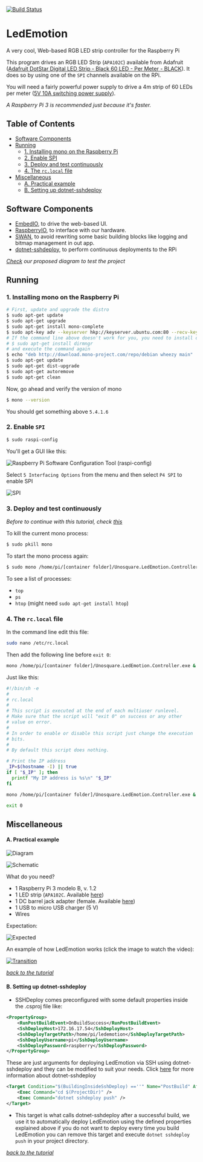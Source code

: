[![Build Status](https://travis-ci.org/unosquare/ledemotion.svg?branch=LedEmotion-UI)](https://travis-ci.org/unosquare/ledemotion)

# LedEmotion

A very cool, Web-based RGB LED strip controller for the Raspberry Pi

This program drives an RGB LED Strip (```APA102C```) available from Adafruit ([Adafruit DotStar Digital LED Strip - Black 60 LED - Per Meter - BLACK](https://www.adafruit.com/products/2239)). It does so by using one of the ```SPI``` channels available on the RPi.

You will need a fairly powerful power supply to drive a 4m strip of 60 LEDs per meter ([5V 10A switching power supply](https://www.adafruit.com/product/658)).

*A Raspberry Pi 3 is recommended just because it's faster.*

## Table of Contents

- [Software Components](#software-components)
- [Running](#running)
  - [1. Installing mono on the Raspberry Pi](#1-installing-mono-on-the-raspberry-pi)
  - [2. Enable SPI](#2-enable-spi)
  - [3. Deploy and test continuously](#3-deploy-and-test-continuously)
  - [4. The ```rc.local``` file](#4-the-rclocal-file)
- [Miscellaneous](#miscellaneous)
  - [A. Practical example](#a-practical-example)
  - [B. Setting up dotnet-sshdeploy](#b-setting-up-dotnet-sshdeploy)

## Software Components
 - [EmbedIO](https://github.com/unosquare/embedio), to drive the web-based UI.
 - [RaspberryIO](https://github.com/unosquare/raspberryio), to interface with our hardware.
 - [SWAN](https://github.com/unosquare/swan), to avoid rewriting some basic building blocks like logging and bitmap management in out app.
 - [dotnet-sshdeploy](https://github.com/unosquare/sshdeploy), to perform continuous deployments to the RPi

*[Check](#a-practical-example) our proposed diagram to test the project*

## Running

### 1. Installing mono on the Raspberry Pi

```bash
# First, update and upgrade the distro
$ sudo apt-get update
$ sudo apt-get upgrade
$ sudo apt-get install mono-complete
$ sudo apt-key adv --keyserver hkp://keyserver.ubuntu.com:80 --recv-keys 3FA7E0328081BFF6A14DA29AA6A19B38D3D831EF
# If the command line above doesn't work for you, you need to install dirmngr:
# $ sudo apt-get install dirmngr
# and execute the command again
$ echo "deb http://download.mono-project.com/repo/debian wheezy main" | sudo tee /etc/apt/sources.list.d/mono-xamarin.list
$ sudo apt-get update
$ sudo apt-get dist-upgrade
$ sudo apt-get autoremove
$ sudo apt-get clean 
```

Now, go ahead and verify the version of mono

```bash
$ mono --version
```

You should get something above ```5.4.1.6```

### 2. Enable ```SPI```

```bash
$ sudo raspi-config
```

You'll get a GUI like this:

![Raspberry Pi Software Configuration Tool (raspi-config)](https://i.imgur.com/V4uQMYH.png)

Select  ```5 Interfacing Options``` from the menu and then select ```P4 SPI``` to enable SPI

![SPI](https://i.imgur.com/pU2ghgw.png)

### 3. Deploy and test continuously

*Before to continue with this tutorial, check [this](#b-setting-up-dotnet-sshdeploy)*


To kill the current mono process: 

```bash
$ sudo pkill mono
```

To start the mono process again:

```bash
$ sudo mono /home/pi/[container folder]/Unosquare.LedEmotion.Controller.exe
```

To see a list of processes:

* ```top```
* ```ps```
* ```htop``` (might need ```sudo apt-get install htop```)

### 4. The ```rc.local``` file

In the command line edit this file:

```bash
sudo nano /etc/rc.local
```

Then add the following line before ```exit 0```:
```bash
mono /home/pi/[container folder]/Unosquare.LedEmotion.Controller.exe &
```

 Just like this:

```bash
#!/bin/sh -e
#
# rc.local
#
# This script is executed at the end of each multiuser runlevel.
# Make sure that the script will "exit 0" on success or any other
# value on error.
#
# In order to enable or disable this script just change the execution
# bits.
#
# By default this script does nothing.

# Print the IP address
_IP=$(hostname -I) || true
if [ "$_IP" ]; then
  printf "My IP address is %s\n" "$_IP"
fi

mono /home/pi/[container folder]/Unosquare.LedEmotion.Controller.exe &

exit 0
```

## Miscellaneous

#### A. Practical example

![Diagram](https://i.imgur.com/Ujqq0MG.png)

![Schematic](https://i.imgur.com/bdKtaCB.png)

What do you need?

* 1 Raspberry Pi 3 modelo B, v. 1.2
* 1 LED strip (```APA102C```. Available [here](https://www.adafruit.com/product/2239))
* 1 DC barrel jack adapter (female. Available [here](https://www.sparkfun.com/products/10288))
* 1 USB to micro USB charger (5 V)
* Wires

Expectation:

![Expected](https://i.imgur.com/t1BpE5m.jpg)

An example of how LedEmotion works (click the image to watch the video):

[![Transition](https://i.imgur.com/VjiAale.png)](https://www.youtube.com/watch?v=l7H0Oo2xMLU)

*[back to the tutorial](#running)*

#### B. Setting up dotnet-sshdeploy

* SSHDeploy comes preconfigured with some default properties inside the .csproj file like:
``` xml
<PropertyGroup>
    <RunPostBuildEvent>OnBuildSuccess</RunPostBuildEvent>
    <SshDeployHost>172.16.17.54</SshDeployHost>
    <SshDeployTargetPath>/home/pi/ledemotion</SshDeployTargetPath>
    <SshDeployUsername>pi</SshDeployUsername>
    <SshDeployPassword>raspberry</SshDeployPassword>
</PropertyGroup>
```
These are just arguments for deploying LedEmotion via SSH using dotnet-sshdeploy and they can be modified to suit your needs. Click [here](https://github.com/unosquare/sshdeploy) for more information about dotnet-sshdeploy
``` xml
<Target Condition="$(BuildingInsideSshDeploy) ==''" Name="PostBuild" AfterTargets="PostBuildEvent">
    <Exec Command="cd $(ProjectDir)" />
    <Exec Command="dotnet sshdeploy push" />
</Target>
```
* This target is what calls dotnet-sshdeploy after a successful build, we use it to automatically deploy LedEmotion using the defined properties explained above if you do not want to deploy every time you build LedEmotion you can remove this target and execute `dotnet sshdeploy push` in your project directory.  


*[back to the tutorial](#3-deploy-and-test-continuously)*
